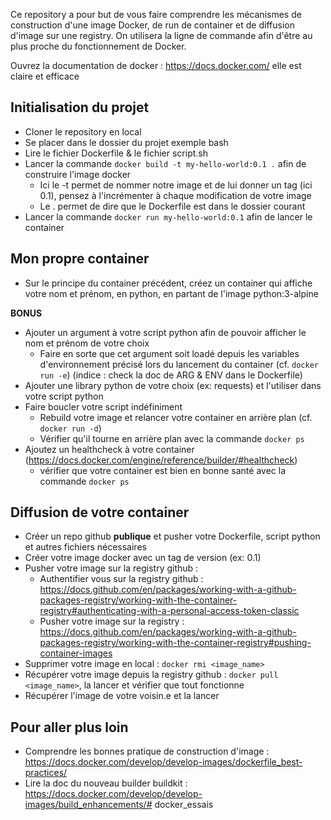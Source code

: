 Ce repository a pour but de vous faire comprendre les mécanismes de construction d'une image Docker, de run de container et de diffusion d'image sur une registry.
On utilisera la ligne de commande afin d'être au plus proche du fonctionnement de Docker.

Ouvrez la documentation de docker : https://docs.docker.com/ elle est claire et efficace

## Initialisation du projet

- Cloner le repository en local
- Se placer dans le dossier du projet exemple bash
- Lire le fichier Dockerfile & le fichier script.sh
- Lancer la commande `docker build -t my-hello-world:0.1 .` afin de construire l'image docker
  - Ici le -t permet de nommer notre image et de lui donner un tag (ici 0.1), pensez à l'incrémenter à chaque modification de votre image
  - Le . permet de dire que le Dockerfile est dans le dossier courant
- Lancer la commande `docker run my-hello-world:0.1` afin de lancer le container


## Mon propre container

- Sur le principe du container précédent, créez un container qui affiche votre nom et prénom, en python, en partant de l'image python:3-alpine

**BONUS**
- Ajouter un argument à votre script python afin de pouvoir afficher le nom et prénom de votre choix
  - Faire en sorte que cet argument soit loadé depuis les variables d'environnement précisé lors du lancement du container (cf. `docker run -e`) (indice : check la doc de ARG & ENV dans le Dockerfile)
- Ajouter une library python de votre choix (ex: requests) et l'utiliser dans votre script python
- Faire boucler votre script indéfiniment
  - Rebuild votre image et relancer votre container en arrière plan (cf. `docker run -d`)
  - Vérifier qu'il tourne en arrière plan avec la commande `docker ps`
- Ajoutez un healthcheck à votre container (https://docs.docker.com/engine/reference/builder/#healthcheck)
  - vérifier que votre container est bien en bonne santé avec la commande `docker ps`


## Diffusion de votre container
- Créer un repo github **publique** et pusher votre Dockerfile, script python et autres fichiers nécessaires
- Créer votre image docker avec un tag de version (ex: 0.1)
- Pusher votre image sur la registry github :
  - Authentifier vous sur la registry github : https://docs.github.com/en/packages/working-with-a-github-packages-registry/working-with-the-container-registry#authenticating-with-a-personal-access-token-classic
  - Pusher votre image sur la registry : https://docs.github.com/en/packages/working-with-a-github-packages-registry/working-with-the-container-registry#pushing-container-images
- Supprimer votre image en local : `docker rmi <image_name>`
- Récupérer votre image depuis la registry github : `docker pull <image_name>`, la lancer et vérifier que tout fonctionne
- Récupérer l'image de votre voisin.e et la lancer


## Pour aller plus loin
- Comprendre les bonnes pratique de construction d'image : https://docs.docker.com/develop/develop-images/dockerfile_best-practices/
- Lire la doc du nouveau builder buildkit : https://docs.docker.com/develop/develop-images/build_enhancements/#   d o c k e r _ e s s a i s  
 
